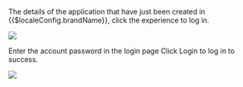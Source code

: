 <IntegrationDetailCard title="Experience login">

The details of the application that have just been created in {{$localeConfig.brandName}}, click the experience to log in.

![](~@imagesZhCn/integration/consoleme/3-1.png)

Enter the account password in the login page Click Login to log in to success.

![](~@imagesZhCn/integration/consoleme/3-2.png)

</IntegrationDetailCard>
